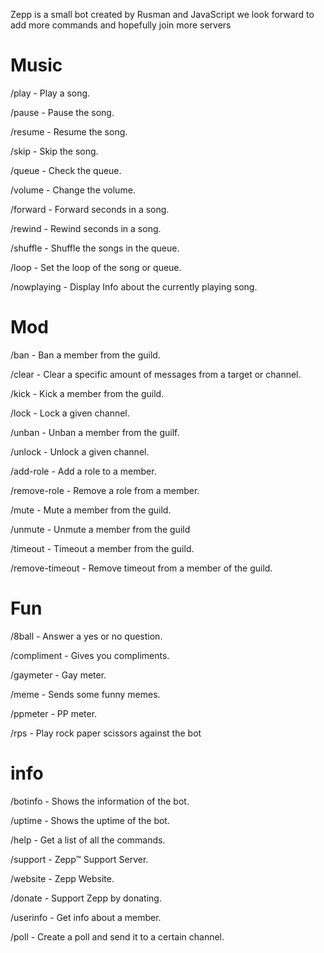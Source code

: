 Zepp is a small bot created by Rusman and JavaScript we look forward to add more commands and hopefully join more servers

# Music
/play - Play a song.

/pause - Pause the song.

/resume - Resume the song.

/skip - Skip the song.

/queue - Check the queue.

/volume - Change the volume.

/forward - Forward seconds in a song.

/rewind - Rewind seconds in a song.

/shuffle - Shuffle the songs in the queue.

/loop - Set the loop of the song or queue.

/nowplaying - Display Info about the currently playing song.

# Mod
/ban - Ban a member from the guild.

/clear - Clear a specific amount of messages from a target or channel.

/kick - Kick a member from the guild.

/lock - Lock a given channel.

/unban - Unban a member from the guilf.

/unlock - Unlock a given channel.

/add-role - Add a role to a member.

/remove-role - Remove a role from a member.

/mute - Mute a member from the guild.

/unmute - Unmute a member from the guild

/timeout - Timeout a member from the guild.

/remove-timeout - Remove timeout from a member of the guild.

# Fun
/8ball - Answer a yes or no question.

/compliment - Gives you compliments.

/gaymeter - Gay meter.

/meme - Sends some funny memes.

/ppmeter - PP meter.

/rps - Play rock paper scissors against the bot

# info
/botinfo - Shows the information of the bot.

/uptime - Shows the uptime of the bot.

/help - Get a list of all the commands.

/support - Zepp™ Support Server.

/website - Zepp Website.

/donate - Support Zepp by donating.

/userinfo - Get info about a member.

/poll - Create a poll and send it to a certain channel.
